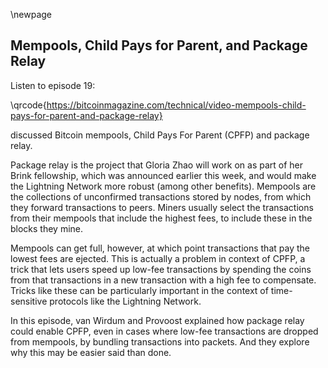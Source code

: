 \newpage
## Mempools, Child Pays for Parent, and Package Relay

Listen to episode 19:

\qrcode{https://bitcoinmagazine.com/technical/video-mempools-child-pays-for-parent-and-package-relay}

discussed Bitcoin mempools, Child Pays For Parent (CPFP) and package relay.

Package relay is the project that Gloria Zhao will work on as part of her Brink fellowship, which was announced earlier this week, and would make the Lightning Network more robust (among other benefits). Mempools are the collections of unconfirmed transactions stored by nodes, from which they forward transactions to peers. Miners usually select the transactions from their mempools that include the highest fees, to include these in the blocks they mine.

Mempools can get full, however, at which point transactions that pay the lowest fees are ejected. This is actually a problem in context of CPFP, a trick that lets users speed up low-fee transactions by spending the coins from that transactions in a new transaction with a high fee to compensate. Tricks like these can be particularly important in the context of time-sensitive protocols like the Lightning Network.

In this episode, van Wirdum and Provoost explained how package relay could enable CPFP, even in cases where low-fee transactions are dropped from mempools, by bundling transactions into packets. And they explore why this may be easier said than done.
